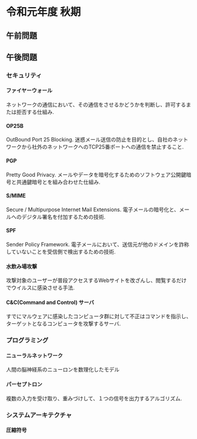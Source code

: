 # 令和元年度 秋期

## 午前問題


## 午後問題
### セキュリティ
#### ファイヤーウォール
ネットワークの通信において、その通信をさせるかどうかを判断し、許可するまたは拒否する仕組み.
#### OP25B
OutBound Port 25 Blocking. 迷惑メール送信の防止を目的とし、自社のネットワークから社外のネットワークへのTCP25番ポートへの通信を禁止すること.
#### PGP
Pretty Good Privacy. メールやデータを暗号化するためのソフトウェア公開鍵暗号と共通鍵暗号とを組み合わせた仕組み.
#### S/MIME
Secure / Multipurpose Internet Mail Extensions. 電子メールの暗号化と、メールへのデジタル署名を付加するための技術.
#### SPF
Sender Policy Framework. 電子メールにおいて、送信元が他のドメインを詐称していないことを受信側で検出するための技術.

#### 水飲み場攻撃  
攻撃対象のユーザーが普段アクセスするWebサイトを改ざんし、閲覧するだけでウイルスに感染させる手法.

#### C&C(Command and Control) サーバ
すでにマルウェアに感染したコンピュータ群に対して不正はコマンドを指示し、ターゲットとなるコンピュータを攻撃するサーバ.

### プログラミング
#### ニューラルネットワーク
人間の脳神経系のニューロンを数理化したモデル
#### パーセプトロン
複数の入力を受け取り、重みづけして、１つの信号を出力するアルゴリズム.


### システムアーキテクチャ
#### 圧縮符号

#### 






